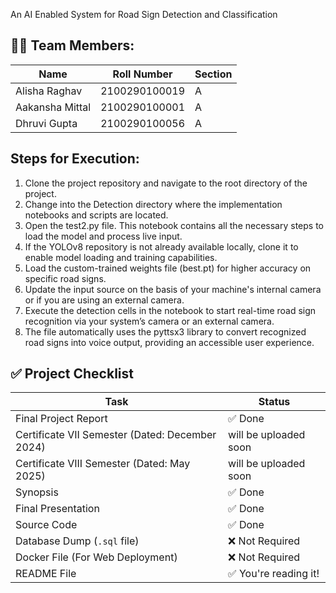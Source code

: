 An AI Enabled System for Road Sign Detection and Classification

## 👨‍💻 Team Members:
| Name               | Roll Number        |Section  |
|--------------------|--------------------|---------|
| Alisha Raghav      | 2100290100019      |A        |
| Aakansha Mittal    | 2100290100001      |A        |
| Dhruvi Gupta       | 2100290100056     |A        |


## Steps for Execution:
1. Clone the project repository and navigate to the root directory of the project.
2. Change into the Detection directory where the implementation notebooks and scripts are located.
3. Open the test2.py file. This notebook contains all the necessary steps to load the model and process live input.
4. If the YOLOv8 repository is not already available locally, clone it to enable model loading and training capabilities.
5. Load the custom-trained weights file (best.pt) for higher accuracy on specific road signs.
6. Update the input source on the basis of your machine's internal camera or if you are using an external camera.
7. Execute the detection cells in the notebook to start real-time road sign recognition via your system’s camera or an external camera.
8. The file automatically uses the pyttsx3 library to convert recognized road signs into voice output, providing an accessible user experience.

## ✅ Project Checklist

| Task                                             | Status       |
|--------------------------------------------------|--------------|
| Final Project Report                             | ✅ Done       |
| Certificate VII Semester (Dated: December 2024)  | will be uploaded soon |
| Certificate VIII Semester (Dated: May 2025)      | will be uploaded soon  |
| Synopsis                                         | ✅ Done       |
| Final Presentation                               | ✅ Done       |
| Source Code                                      | ✅ Done       |
| Database Dump (`.sql` file)                      | ❌ Not Required |
| Docker File (For Web Deployment)                 | ❌ Not Required |
| README File                                      | ✅ You're reading it! |
